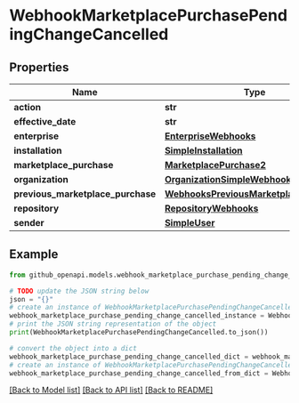 # WebhookMarketplacePurchasePendingChangeCancelled


## Properties

Name | Type | Description | Notes
------------ | ------------- | ------------- | -------------
**action** | **str** |  | 
**effective_date** | **str** |  | 
**enterprise** | [**EnterpriseWebhooks**](EnterpriseWebhooks.md) |  | [optional] 
**installation** | [**SimpleInstallation**](SimpleInstallation.md) |  | [optional] 
**marketplace_purchase** | [**MarketplacePurchase2**](MarketplacePurchase2.md) |  | 
**organization** | [**OrganizationSimpleWebhooks**](OrganizationSimpleWebhooks.md) |  | [optional] 
**previous_marketplace_purchase** | [**WebhooksPreviousMarketplacePurchase**](WebhooksPreviousMarketplacePurchase.md) |  | [optional] 
**repository** | [**RepositoryWebhooks**](RepositoryWebhooks.md) |  | [optional] 
**sender** | [**SimpleUser**](SimpleUser.md) |  | 

## Example

```python
from github_openapi.models.webhook_marketplace_purchase_pending_change_cancelled import WebhookMarketplacePurchasePendingChangeCancelled

# TODO update the JSON string below
json = "{}"
# create an instance of WebhookMarketplacePurchasePendingChangeCancelled from a JSON string
webhook_marketplace_purchase_pending_change_cancelled_instance = WebhookMarketplacePurchasePendingChangeCancelled.from_json(json)
# print the JSON string representation of the object
print(WebhookMarketplacePurchasePendingChangeCancelled.to_json())

# convert the object into a dict
webhook_marketplace_purchase_pending_change_cancelled_dict = webhook_marketplace_purchase_pending_change_cancelled_instance.to_dict()
# create an instance of WebhookMarketplacePurchasePendingChangeCancelled from a dict
webhook_marketplace_purchase_pending_change_cancelled_from_dict = WebhookMarketplacePurchasePendingChangeCancelled.from_dict(webhook_marketplace_purchase_pending_change_cancelled_dict)
```
[[Back to Model list]](../README.md#documentation-for-models) [[Back to API list]](../README.md#documentation-for-api-endpoints) [[Back to README]](../README.md)



